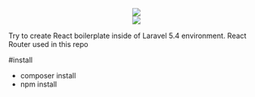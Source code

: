 <p align="center"><img src="https://laravel.com/assets/img/components/logo-laravel.svg"> <br> <img src="https://upload.wikimedia.org/wikipedia/en/thumb/9/92/React-native-icon.svg/512px-React-native-icon.svg.png"></p>

Try to create React boilerplate inside of Laravel 5.4 environment. React Router used in this repo

#install
- composer install
- npm install
